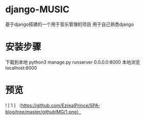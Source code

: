 # django-MUSIC
基于django搭建的一个用于音乐管理的项目
用于自己熟悉django
# 安装步骤
下载到本地 python3 manage.py runserver 0.0.0.0:8000 
本地浏览 localhost:8000
# 预览

! [ 1 ] （https://github.com/EzrealPrince/SPA-blog/tree/master/githubIMG/1.png）














